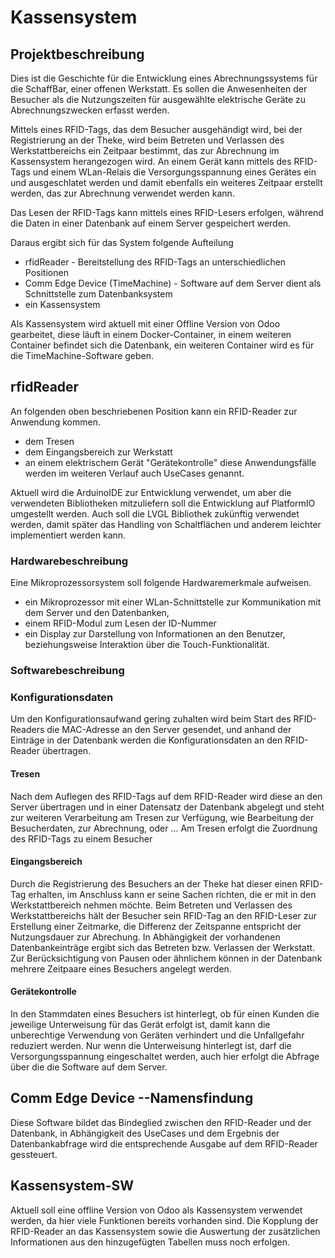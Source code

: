 # Kassensystem

## Projektbeschreibung

Dies ist die Geschichte für die Entwicklung eines Abrechnungssystems für die SchaffBar,
einer offenen Werkstatt. Es sollen die Anwesenheiten der Besucher als die Nutzungszeiten
für ausgewählte elektrische Geräte zu Abrechnungszwecken erfasst werden.

Mittels eines RFID-Tags, das dem Besucher ausgehändigt wird, bei der Registrierung an der Theke,
wird beim Betreten und Verlassen des Werkstattbereichs ein Zeitpaar bestimmt,
das zur Abrechnung im Kassensystem herangezogen wird.
An einem Gerät kann mittels des RFID-Tags und einem WLan-Relais die Versorgungsspannung
eines Gerätes ein und ausgeschlatet werden und damit ebenfalls ein weiteres Zeitpaar
erstellt werden, das zur Abrechnung verwendet werden kann.

Das Lesen der RFID-Tags kann mittels eines RFID-Lesers erfolgen,
während die Daten in einer Datenbank auf einem Server gespeichert werden.

Daraus ergibt sich für das System folgende Aufteilung
- rfidReader - Bereitstellung des RFID-Tags an unterschiedlichen Positionen
- Comm Edge Device (TimeMachine) - Software auf dem Server dient als Schnittstelle zum Datenbanksystem
- ein Kassensystem

Als Kassensystem wird aktuell mit einer Offline Version von Odoo gearbeitet,
diese läuft in einem Docker-Container, in einem weiteren Container befindet sich die Datenbank,
ein weiteren Container wird es für die TimeMachine-Software geben.

## rfidReader

An folgenden oben beschriebenen Position kann ein RFID-Reader zur Anwendung kommen.
- dem Tresen
- dem Eingangsbereich zur Werkstatt
- an einem elektrischem Gerät "Gerätekontrolle"
diese Anwendungsfälle werden im weiteren Verlauf auch UseCases genannt.

Aktuell wird die ArduinoIDE zur Entwicklung verwendet, um aber die verwendeten Bibliotheken mitzuliefern
soll die Entwicklung auf PlatformIO umgestellt werden.
Auch soll die LVGL Bibliothek zukünftig verwendet werden, damit später das Handling von Schaltflächen und
anderem leichter implementiert werden kann.

### Hardwarebeschreibung

Eine Mikroprozessorsystem soll folgende Hardwaremerkmale aufweisen.
- ein Mikroprozessor mit einer WLan-Schnittstelle zur Kommunikation mit dem Server und den Datenbanken,
- einem RFID-Modul zum Lesen der ID-Nummer
- ein Display zur Darstellung von Informationen an den Benutzer,
   beziehungsweise Interaktion über die Touch-Funktionalität.

### Softwarebeschreibung

### Konfigurationsdaten

Um den Konfigurationsaufwand gering zuhalten wird beim Start des RFID-Readers die MAC-Adresse an den Server gesendet,
und anhand der Einträge in der Datenbank werden die Konfigurationsdaten an den RFID-Reader übertragen.

#### Tresen

Nach dem Auflegen des RFID-Tags auf dem RFID-Reader wird diese an den Server übertragen und in einer Datensatz der Datenbank abgelegt und steht zur weiteren Verarbeitung am Tresen zur Verfügung, wie Bearbeitung der Besucherdaten, zur Abrechnung, oder ...
Am Tresen erfolgt die Zuordnung des RFID-Tags zu einem Besucher

#### Eingangsbereich

Durch die Registrierung des Besuchers an der Theke hat dieser einen RFID-Tag erhalten, im Anschluss kann er seine Sachen richten, die er mit in den Werkstattbereich nehmen möchte. Beim Betreten und Verlassen des Werkstattbereichs hält der Besucher sein RFID-Tag an den RFID-Leser zur Erstellung einer Zeitmarke, die Differenz der Zeitspanne entspricht der Nutzungsdauer zur Abrechung. In Abhängigkeit der vorhandenen Datenbankeinträge ergibt sich das Betreten bzw. Verlassen der Werkstatt. Zur Berücksichtigung von Pausen oder ähnlichem können in der Datenbank mehrere Zeitpaare
eines Besuchers angelegt werden.

#### Gerätekontrolle

In den Stammdaten eines Besuchers ist hinterlegt, ob für einen Kunden die jeweilige Unterweisung für das Gerät erfolgt ist,
damit kann die unberechtige Verwendung von Geräten verhindert und die Unfallgefahr reduziert werden.
Nur wenn die Unterweisung hinterlegt ist, darf die Versorgungsspannung eingeschaltet werden, auch hier erfolgt die Abfrage
über die die Software auf dem Server.

## Comm Edge Device --Namensfindung

Diese Software bildet das Bindeglied zwischen den RFID-Reader und der Datenbank,
in Abhängigkeit des UseCases und dem Ergebnis der Datenbankabfrage wird die entsprechende Ausgabe auf dem RFID-Reader gessteuert.

## Kassensystem-SW

Aktuell soll eine offline Version von Odoo als Kassensystem verwendet werden,
da hier viele Funktionen bereits vorhanden sind.
Die Kopplung der RFID-Reader an das Kassensystem sowie die Auswertung der zusätzlichen Informationen
aus den hinzugefügten Tabellen muss noch erfolgen.
